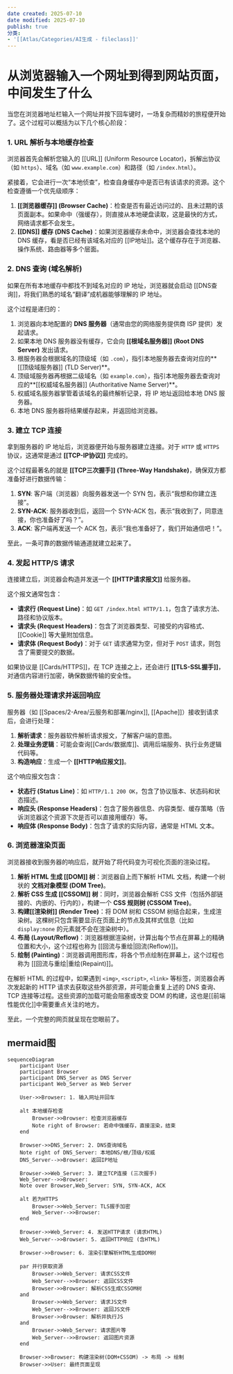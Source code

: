 ```yaml
---
date created: 2025-07-10
date modified: 2025-07-10
publish: true
分类:
- '[[Atlas/Categories/AI生成 - fileclass]]'
---
```


# 从浏览器输入一个网址到得到网站页面，中间发生了什么

当您在浏览器地址栏输入一个网址并按下回车键时，一场复杂而精妙的旅程便开始了。这个过程可以概括为以下几个核心阶段：

### 1. URL 解析与本地缓存检查

浏览器首先会解析您输入的 [[URL]] (Uniform Resource Locator)，拆解出协议（如 `https`）、域名（如 `www.example.com`）和路径（如 `/index.html`）。

紧接着，它会进行一次“本地侦查”，检查自身缓存中是否已有该请求的资源。这个检查遵循一个优先级顺序：

1. **[[浏览器缓存]] (Browser Cache)**：检查是否有最近访问过的、且未过期的该页面副本。如果命中（强缓存），则直接从本地硬盘读取，这是最快的方式，网络请求都不会发生。
2. **[[DNS]] 缓存 (DNS Cache)**：如果浏览器缓存未命中，浏览器会查找本地的 DNS 缓存，看是否已经有该域名对应的 [[IP地址]]。这个缓存存在于浏览器、操作系统、路由器等多个层面。

### 2. DNS 查询 (域名解析)

如果在所有本地缓存中都找不到域名对应的 IP 地址，浏览器就会启动 [[DNS查询]]，将我们熟悉的域名“翻译”成机器能够理解的 IP 地址。

这个过程是递归的：

1. 浏览器向本地配置的 **DNS 服务器**（通常由您的网络服务提供商 ISP 提供）发起请求。
2. 如果本地 DNS 服务器没有缓存，它会向 **[[根域名服务器]] (Root DNS Server)** 发出请求。
3. 根服务器会根据域名的顶级域（如 `.com`），指引本地服务器去查询对应的**[[顶级域服务器]] (TLD Server)**。
4. 顶级域服务器再根据二级域名（如 `example.com`），指引本地服务器去查询对应的**[[权威域名服务器]] (Authoritative Name Server)**。
5. 权威域名服务器掌管着该域名的最终解析记录，将 IP 地址返回给本地 DNS 服务器。
6. 本地 DNS 服务器将结果缓存起来，并返回给浏览器。

### 3. 建立 TCP 连接

拿到服务器的 IP 地址后，浏览器便开始与服务器建立连接。对于 `HTTP` 或 `HTTPS` 协议，这通常是通过 **[[TCP-IP协议]]** 完成的。

这个过程最著名的就是 **[[TCP三次握手]] (Three-Way Handshake)**，确保双方都准备好进行数据传输：

1. **SYN**: 客户端（浏览器）向服务器发送一个 SYN 包，表示“我想和你建立连接”。
2. **SYN-ACK**: 服务器收到后，返回一个 SYN-ACK 包，表示“我收到了，同意连接，你也准备好了吗？”。
3. **ACK**: 客户端再发送一个 ACK 包，表示“我也准备好了，我们开始通信吧！”。

至此，一条可靠的数据传输通道就建立起来了。

### 4. 发起 HTTP/S 请求

连接建立后，浏览器会构造并发送一个 **[[HTTP请求报文]]** 给服务器。

这个报文通常包含：

- **请求行 (Request Line)**：如 `GET /index.html HTTP/1.1`，包含了请求方法、路径和协议版本。
- **请求头 (Request Headers)**：包含了浏览器类型、可接受的内容格式、[[Cookie]] 等大量附加信息。
- **请求体 (Request Body)**：对于 `GET` 请求通常为空，但对于 `POST` 请求，则包含了需要提交的数据。

如果协议是 [[Cards/HTTPS]]，在 TCP 连接之上，还会进行 **[[TLS-SSL握手]]**，对通信内容进行加密，确保数据传输的安全性。

### 5. 服务器处理请求并返回响应

服务器（如 [[Spaces/2-Area/云服务和部署/nginx]], [[Apache]]）接收到请求后，会进行处理：

1. **解析请求**：服务器软件解析请求报文，了解客户端的意图。
2. **处理业务逻辑**：可能会查询[[Cards/数据库]]、调用后端服务、执行业务逻辑代码等。
3. **构造响应**：生成一个 **[[HTTP响应报文]]**。

这个响应报文包含：

- **状态行 (Status Line)**：如 `HTTP/1.1 200 OK`，包含了协议版本、状态码和状态描述。
- **响应头 (Response Headers)**：包含了服务器信息、内容类型、缓存策略（告诉浏览器这个资源下次是否可以直接用缓存）等。
- **响应体 (Response Body)**：包含了请求的实际内容，通常是 HTML 文本。

### 6. 浏览器渲染页面

浏览器接收到服务器的响应后，就开始了将代码变为可视化页面的渲染过程。

1. **解析 HTML 生成 [[DOM]] 树**：浏览器自上而下解析 HTML 文档，构建一个树状的 **文档对象模型 (DOM Tree)**。
2. **解析 CSS 生成 [[CSSOM]] 树**：同时，浏览器会解析 CSS 文件（包括外部链接的、内嵌的、行内的），构建一个 **CSS 规则树 (CSSOM Tree)**。
3. **构建[[渲染树]] (Render Tree)**：将 DOM 树和 CSSOM 树结合起来，生成渲染树。这棵树只包含需要显示在页面上的节点及其样式信息（比如 `display:none` 的元素就不会在渲染树中）。
4. **布局 (Layout/Reflow)**：浏览器根据渲染树，计算出每个节点在屏幕上的精确位置和大小，这个过程也称为 [[回流与重绘\|回流(Reflow)]]。
5. **绘制 (Painting)**：浏览器调用图形库，将各个节点绘制在屏幕上，这个过程也称为 [[回流与重绘\|重绘(Repaint)]]。

在解析 HTML 的过程中，如果遇到 `<img>`, `<script>`, `<link>` 等标签，浏览器会再次发起新的 HTTP 请求去获取这些外部资源，并可能会重复上述的 DNS 查询、TCP 连接等过程。这些资源的加载可能会阻塞或改变 DOM 的构建，这也是[[前端性能优化]]中需要重点关注的地方。

至此，一个完整的网页就呈现在您眼前了。

## mermaid图

```mermaid
sequenceDiagram
    participant User
    participant Browser
    participant DNS_Server as DNS Server
    participant Web_Server as Web Server

    User->>Browser: 1. 输入网址并回车

    alt 本地缓存检查
        Browser->>Browser: 检查浏览器缓存
        Note right of Browser: 若命中强缓存，直接渲染，结束
    end

    Browser->>DNS_Server: 2. DNS查询域名
    Note right of DNS_Server: 本地DNS/根/顶级/权威
    DNS_Server-->>Browser: 返回IP地址

    Browser->>Web_Server: 3. 建立TCP连接 (三次握手)
    Web_Server-->>Browser: 
    Note over Browser,Web_Server: SYN, SYN-ACK, ACK

    alt 若为HTTPS
        Browser->>Web_Server: TLS握手加密
        Web_Server-->>Browser: 
    end
    
    Browser->>Web_Server: 4. 发送HTTP请求 (请求HTML)
    Web_Server-->>Browser: 5. 返回HTTP响应 (含HTML)

    Browser->>Browser: 6. 渲染引擎解析HTML生成DOM树

    par 并行获取资源
        Browser->>Web_Server: 请求CSS文件
        Web_Server-->>Browser: 返回CSS文件
        Browser->>Browser: 解析CSS生成CSSOM树
    and
        Browser->>Web_Server: 请求JS文件
        Web_Server-->>Browser: 返回JS文件
        Browser->>Browser: 解析并执行JS
    and
        Browser->>Web_Server: 请求图片等
        Web_Server-->>Browser: 返回图片资源
    end

    Browser->>Browser: 构建渲染树(DOM+CSSOM) -> 布局 -> 绘制
    Browser->>User: 最终页面呈现
```
